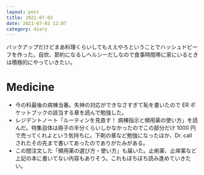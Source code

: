 ```yaml
---
layout: post
title: 2021-07-03
date: 2021-07-03 12:07
category: diary
---
```


バックアップだけどまあ料理くらいしてもええやろということでハッシュドビーフを作った。自炊、節約になるしヘルシーだしなので食事時間帯に家にいるときは積極的にやっていきたい。

# Medicine
- 今の科最後の病棟当番。失神の対応ができなさすぎて恥を書いたので ER ポケットブックの該当する章を読んで勉強した。
- レジデントノート「ルーティンを見直す！ 病棟指示と頻用薬の使い方」を読んだ。特集自体は冊子の半分くらいしかなかったのでこの部分だけ 1000 円で売ってくれよという気持ちに。下剤の章など勉強になったほか、Dr. call されたその先まで書いてあったのでありがたみがある。
- この間注文した「頻用薬の選び方・使い方」も届いた。止痢薬、止痒薬など上記の本に書いてない内容もありそう。これもぼちぼち読み進めていきたい。
